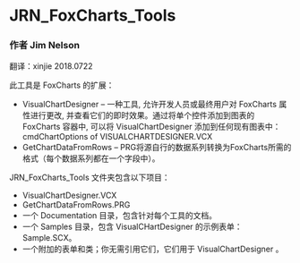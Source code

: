 # JRN_FoxCharts_Tools
### 作者 Jim Nelson

翻译：xinjie  2018.0722

此工具是 FoxCharts 的扩展：

*	VisualChartDesigner – 一种工具, 允许开发人员或最终用户对 FoxCharts 属性进行更改, 并查看它们的即时效果。通过将单个控件添加到图表的 FoxCharts 容器中, 可以将 VisualChartDesigner 添加到任何现有图表中：cmdChartOptions of VISUALCHARTDESIGNER.VCX
*	GetChartDataFromRows – PRG将源自行的数据系列转换为FoxCharts所需的格式（每个数据系列都在一个字段中）。

JRN_FoxCharts_Tools 文件夹包含以下项目：

*	VisualChartDesigner.VCX
*	GetChartDataFromRows.PRG
*	一个 Documentation 目录，包含针对每个工具的文档。
*	一个 Samples 目录，包含 VisualCHartDesigner 的示例表单：Sample.SCX。
*	一个附加的表单和类；你无需引用它们，它们用于 VisualChartDesigner 。
